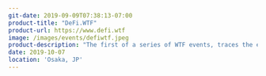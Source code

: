 ```yaml
---
git-date: 2019-09-09T07:38:13-07:00
product-title: "DeFi.WTF"
product-url: https://www.defi.wtf
image: /images/events/defiwtf.jpeg
product-description: "The first of a series of WTF events, traces the emergent DeFi stack and explores its implications through in-depth conversations with the space’s main actors."  
date: 2019-10-07
location: 'Osaka, JP'
---
```

